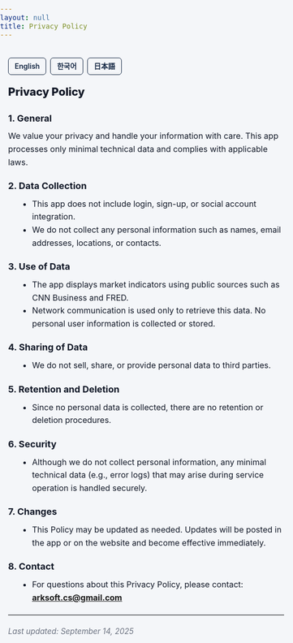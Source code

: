 ```yaml
---
layout: null
title: Privacy Policy
---
```


<style>
  :root{
    --fg:#111827;         /* main text */
    --bg:#F4F6F9;         /* app background */
    --muted:#6b7280;      /* secondary text */
    --border:#d1d5db;     /* border */
    --card:#ffffff;       /* card background */
    --primary:#142743;    /* brand color */
  }

  html, body {
    margin:0; padding:0;
    background:var(--bg); color:var(--fg);
    font-family:-apple-system,BlinkMacSystemFont,"Segoe UI",Roboto,"Noto Sans","Apple SD Gothic Neo",sans-serif;
    line-height:1.6; font-size:16px;
    -webkit-font-smoothing:antialiased; text-rendering:optimizeLegibility;
  }
  main.doc {
    max-width: 720px; margin: 0 auto; padding: 20px 16px 48px;
  }

  .lang-switch {
    display:flex; gap:8px; margin-bottom:16px;
  }
  .lang-switch a {
    padding:5px 12px; border-radius:6px;
    border:1px solid var(--primary);
    color:var(--primary);
    font-size:14px; font-weight:600;
    text-decoration:none;
    transition: all .2s;
    background:var(--bg);
  }
  .lang-switch a:hover {
    background:var(--primary); color:white;
  }

  h1 {
    font-size: 22px; font-weight: 800; letter-spacing:-0.2px;
    margin: 6px 0 12px;
  }
  h2 {
    font-size: 18px; font-weight: 700; margin: 20px 0 8px;
  }
  p { margin: 0 0 12px; }
  ul { margin: 0 0 12px 20px; }
  hr { border:0; border-top:1px solid var(--border); margin:20px 0; }
  .updated { color:var(--muted); font-style:italic; font-size:.95rem; margin-top:16px; }
</style>

<main class="doc">

<div class="lang-switch">
  <a href="https://thinker89.github.io/docs_hub/project_market_mood/docs/privacy_en.html">English</a>
  <a href="https://thinker89.github.io/docs_hub/project_market_mood/docs/privacy_ko.html">한국어</a>
  <a href="https://thinker89.github.io/docs_hub/project_market_mood/docs/privacy_ja.html">日本語</a>
</div>

# Privacy Policy

## 1. General
We value your privacy and handle your information with care. This app processes only minimal technical data and complies with applicable laws.

## 2. Data Collection
- This app does not include login, sign-up, or social account integration.  
- We do not collect any personal information such as names, email addresses, locations, or contacts.  

## 3. Use of Data
- The app displays market indicators using public sources such as CNN Business and FRED.  
- Network communication is used only to retrieve this data. No personal user information is collected or stored.  

## 4. Sharing of Data
- We do not sell, share, or provide personal data to third parties.  

## 5. Retention and Deletion
- Since no personal data is collected, there are no retention or deletion procedures.  

## 6. Security
- Although we do not collect personal information, any minimal technical data (e.g., error logs) that may arise during service operation is handled securely.  

## 7. Changes
- This Policy may be updated as needed. Updates will be posted in the app or on the website and become effective immediately.  

## 8. Contact
- For questions about this Privacy Policy, please contact:  
**arksoft.cs@gmail.com**

<hr />
<div class="updated">Last updated: September 14, 2025</div>

</main>
